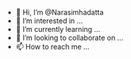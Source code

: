 - 👋 Hi, I’m @Narasimhadatta
- 👀 I’m interested in ...
- 🌱 I’m currently learning ...
- 💞️ I’m looking to collaborate on ...
- 📫 How to reach me ...

<!---
Narasimhadatta/Narasimhadatta is a ✨ special ✨ repository because its `README.md` (this file) appears on your GitHub profile.
You can click the Preview link to take a look at your changes.
--->
